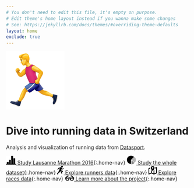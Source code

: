 ```yaml
---
# You don't need to edit this file, it's empty on purpose.
# Edit theme's home layout instead if you wanna make some changes
# See: https://jekyllrb.com/docs/themes/#overriding-theme-defaults
layout: home
exclude: true
---
```


![:runner:](images/runner_emoji.png)

# Dive into running data in Switzerland

Analysis and visualization of running data from [Datasport](http://datasport.com).


[![lausanne](images/glyphicons-42-charts.png) Study Lausanne Marathon 2016](/lausanne){:.home-nav}
[![full dataset](images/glyphicons-43-pie-chart.png) Study the whole dataset](/fullanalysis){:.home-nav}
[![runners](images/glyphicons-592-person-running.png) Explore runners data](/runners){:.home-nav}
[![races](images/glyphicons-503-map.png) Explore races data](/races){:.home-nav}
[![about](images/glyphicons-498-glasses.png) Learn more about the project](/about){:.home-nav}
